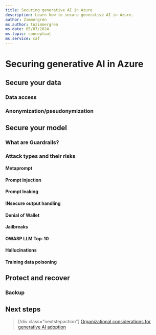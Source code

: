 ```yaml
---
title: Securing generative AI in Azure
description: Learn how to secure generative AI in Azure.
author: Zimmergren
ms.author: tozimmergren
ms.date: 05/07/2024
ms.topic: conceptual
ms.service: caf
---
```


# Securing generative AI in Azure

## Secure your data

### Data access

### Anonymization/pseudonymization

## Secure your model

### What are Guardrails?

### Attack types and their risks

#### Metaprompt

#### Prompt injection

#### Prompt leaking

#### INsecure output handling

#### Denial of Wallet

#### Jailbreaks

#### OWASP LLM Top-10

#### Hallucinations

#### Training data poisoning

## Protect and recover

### Backup

## Next steps

> [!div class="nextstepaction"]
> [Organizational considerations for generative AI adoption](./organize.md)
